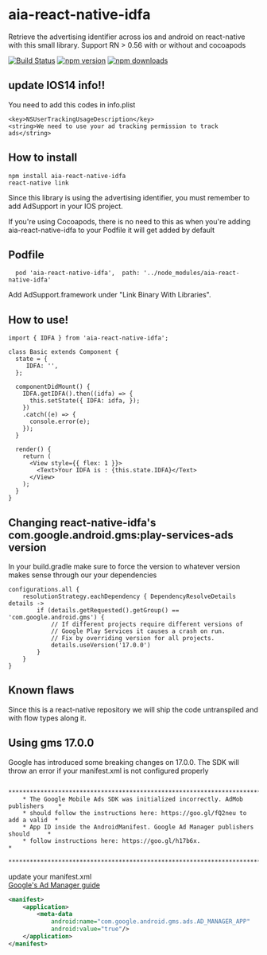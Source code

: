 # aia-react-native-idfa

Retrieve the advertising identifier across ios and android on react-native with this small library.
Support RN > 0.56 with or without and cocoapods

[![Build Status](https://travis-ci.com/ptomasroos/react-native-idfa.svg?branch=master)](https://travis-ci.com/ptomasroos/react-native-idfa) [![npm version](https://badge.fury.io/js/react-native-idfa.svg)](https://badge.fury.io/js/react-native-idfa) [![npm downloads](https://img.shields.io/npm/dm/react-native-idfa.svg)](https://www.npmjs.com/package/react-native-idfa)

## update IOS14 info!!

You need to add this codes in info.plist

```
<key>NSUserTrackingUsageDescription</key>
<string>We need to use your ad tracking permission to track ads</string>
```

## How to install

```
npm install aia-react-native-idfa
react-native link
```

Since this library is using the advertising identifier, you must remember to add
AdSupport in your IOS project.

If you're using Cocoapods, there is no need to this as when you're adding aia-react-native-idfa to your Podfile it will get added by default

## Podfile
```
  pod 'aia-react-native-idfa',  path: '../node_modules/aia-react-native-idfa'
```

Add AdSupport.framework under "Link Binary With Libraries".

## How to use!

```
import { IDFA } from 'aia-react-native-idfa';

class Basic extends Component {
  state = {
     IDFA: '',
  };

  componentDidMount() {
    IDFA.getIDFA().then((idfa) => {
      this.setState({ IDFA: idfa, });
    })
    .catch((e) => {
      console.error(e);
    });
  }

  render() {
    return (
      <View style={{ flex: 1 }}>
        <Text>Your IDFA is : {this.state.IDFA}</Text>
      </View>
    );
  }
}
```

##  Changing react-native-idfa's com.google.android.gms:play-services-ads version

In your build.gradle make sure to force the version to whatever version makes sense through our your dependencies

```
configurations.all {
    resolutionStrategy.eachDependency { DependencyResolveDetails details ->
        if (details.getRequested().getGroup() == 'com.google.android.gms') {
            // If different projects require different versions of
            // Google Play Services it causes a crash on run.
            // Fix by overriding version for all projects.
            details.useVersion('17.0.0')
        }
    }
}

```

## Known flaws

Since this is a react-native repository we will ship the code untranspiled and with flow types along it.

## Using gms 17.0.0

Google has introduced some breaking changes on 17.0.0. The SDK will throw an error if your manifest.xml is not configured properly

```
    ******************************************************************************
    * The Google Mobile Ads SDK was initialized incorrectly. AdMob publishers    *
    * should follow the instructions here: https://goo.gl/fQ2neu to add a valid  *
    * App ID inside the AndroidManifest. Google Ad Manager publishers should     *
    * follow instructions here: https://goo.gl/h17b6x.                           *
    ******************************************************************************
```

update your manifest.xml  
[Google's Ad Manager guide](https://developers.google.com/ad-manager/mobile-ads-sdk/android/quick-start#update_your_androidmanifestxml)

```xml
<manifest>
    <application>
        <meta-data
            android:name="com.google.android.gms.ads.AD_MANAGER_APP"
            android:value="true"/>
    </application>
</manifest>
```
